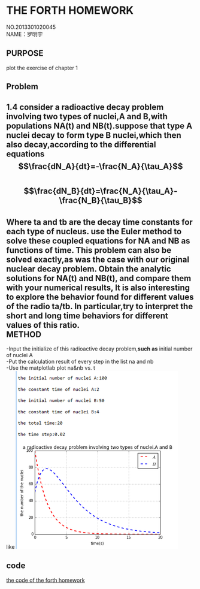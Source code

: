 THE FORTH HOMEWORK
======
NO.2013301020045       
NAME：罗明宇     

PURPOSE
------
plot the exercise of chapter 1

Problem
-------
1.4 consider a radioactive decay problem involving two types of nuclei,A and B,with populations NA(t) and NB(t).suppose that type A nuclei decay to form type B nuclei,which then also decay,according to the differential equations     
$$\frac{dN_A}{dt}=-\frac{N_A}{\tau_A}$$     
$$\frac{dN_B}{dt}=\frac{N_A}{\tau_A}-\frac{N_B}{\tau_B}$$     
Where ta and tb are the decay time constants for each type of nucleus. use the Euler method to solve these coupled equations for NA and NB as functions of time. This problem can also be solved exactly,as was the case with our original nuclear decay problem. Obtain the analytic solutions for NA(t) and NB(t), and compare them with your numerical results, It is also interesting to explore the behavior found for different values of the radio   ta/tb. In particular,try to interpret the short and long time behaviors for different values of this ratio.     
METHOD
--------------
-Input the initialize of this radioactive decay problem,**such** **as** initial number of nuclei A     
-Put the calculation result of every step in the list na and nb     
-Use the matplotlab plot na&nb vs. t     
   like
![x](https://raw.githubusercontent.com/luomingyu/computationalphysics_N2013301020045/code/the%20picture%20of%20the%20forth%20homework.png)

code
-----
[the code of the forth homework](https://raw.githubusercontent.com/luomingyu/computationalphysics_N2013301020045/code/第四次作业代码.py)